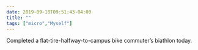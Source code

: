 ```yaml
---
date: 2019-09-18T09:51:43-04:00
title: ""
tags: ["micro","Myself"]
---
```

Completed a flat-tire-halfway-to-campus bike commuter’s biathlon today.

